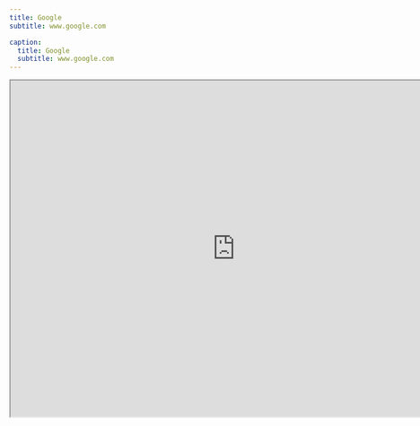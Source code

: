 ```yaml
---
title: Google
subtitle: www.google.com

caption:
  title: Google
  subtitle: www.google.com
---
```


<iframe referrerpolicy="unsafe-url" style="width:800px; height:600px;" src="https://web.archive.org/web/www.google.com.tw">_</iframe>

